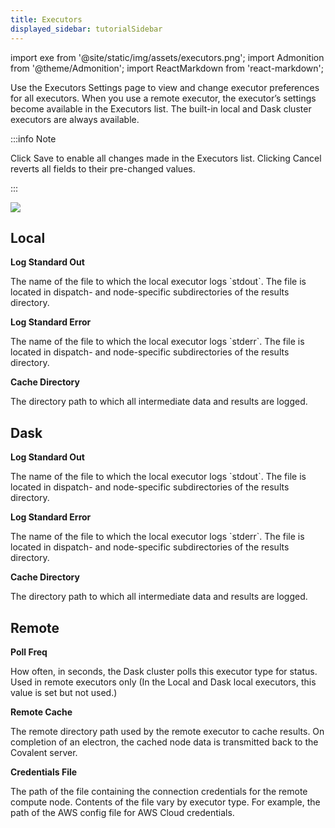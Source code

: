```yaml
---
title: Executors
displayed_sidebar: tutorialSidebar
---
```


import exe from '@site/static/img/assets/executors.png';
import Admonition from '@theme/Admonition';
import ReactMarkdown from 'react-markdown';

Use the Executors Settings page to view and change executor preferences for all executors. When you use a remote executor, the executor’s settings become available in the Executors list. The built-in local and Dask cluster executors are always available.

:::info Note

Click Save to enable all changes made in the Executors list. Clicking Cancel reverts all fields to their pre-changed values.

:::

<img src={exe}/>

## Local

**Log Standard Out**

<div style={{marginTop:'-17px',marginBottom:'10px'}}>
The name of the file to which the local executor logs `stdout`. The file is located in dispatch- and node-specific subdirectories of the results directory.
</div>

**Log Standard Error**

<div style={{marginTop:'-17px',marginBottom:'10px'}}>
The name of the file to which the local executor logs `stderr`. The file is located in dispatch- and node-specific subdirectories of the results directory.
</div>

**Cache Directory**

<div style={{marginTop:'-17px',marginBottom:'10px'}}>
The directory path to which all intermediate data and results are logged.
</div>

## Dask

**Log Standard Out**

<div style={{marginTop:'-17px',marginBottom:'10px'}}>
The name of the file to which the local executor logs `stdout`. The file is located in dispatch- and node-specific subdirectories of the results directory.
</div>

**Log Standard Error**

<div style={{marginTop:'-17px',marginBottom:'10px'}}>
The name of the file to which the local executor logs `stderr`. The file is located in dispatch- and node-specific subdirectories of the results directory.
</div>

**Cache Directory**

<div style={{marginTop:'-17px',marginBottom:'10px'}}>
The directory path to which all intermediate data and results are logged.
</div>

## Remote

**Poll Freq**

<div style={{marginTop:'-17px',marginBottom:'10px'}}>
How often, in seconds, the Dask cluster polls this executor type for status. Used in remote executors only (In the Local and Dask local executors, this value is set but not used.)
</div>

**Remote Cache**

<div style={{marginTop:'-17px',marginBottom:'10px'}}>
The remote directory path used by the remote executor to cache results. On completion of an electron, the cached node data is transmitted back to the Covalent server.
</div>

**Credentials File**

<div style={{marginTop:'-17px',marginBottom:'10px'}}>
The path of the file containing the connection credentials for the remote compute node. Contents of the file vary by executor type. For example, the path of the AWS config file for AWS Cloud credentials.
</div>

